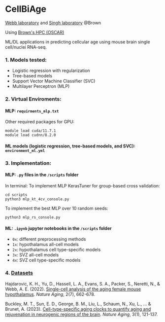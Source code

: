 # CellBiAge
[Webb laboratory](https://www.webblabatbrown.com/) and [Singh laboratory](https://rsinghlab.org/) @Brown

Using [Brown's HPC (OSCAR)](https://docs.ccv.brown.edu/oscar)

ML/DL applications in predicting cellcular age using mouse brain single cell/nuclei RNA-seq. 

### 1. Models tested:
- Logistic regression with regularization
- Tree-based models
- Support Vector Machine Classifier (SVC)
- Multilayer Perceptron (MLP) 

### 2. Virtual Enviroments:

#### MLP: ```requirments_mlp.txt```
Other required packages for GPU:
```
module load cuda/11.7.1
module load cudnn/8.2.0
```
#### ML models (logistic regression, tree-based models, and SVC): ```environment_ml.yml```

### 3. Implementation:
#### MLP: ```.py``` files in the ```/scripts``` folder
In terminal: 
To implement MLP KerasTuner for group-based cross validation: 
``` 
cd scripts
python3 mlp_kt_4cv_console.py
```
To implement the best MLP over 10 random seeds: 
```
python3 mlp_rs_console.py
```
#### ML: ```.ipynb``` jupyter notebooks in the ```/scripts``` folder
- ```0x```: different preprocessing methods
- ```1x```: hypothalamus all-cell models
- ```2x```: hypothalamus cell type-specific models
- ```3x```: SVZ all-cell models
- ```4x```: SVZ cell type-specific models


### 4. [Datasets](https://drive.google.com/drive/folders/1AxRl1PlOIWvgR9lBwkHN-pPNbX9ELou_?usp=sharing)
Hajdarovic, K. H., Yu, D., Hassell, L. A., Evans, S. A., Packer, S., Neretti, N., & Webb, A. E. (2022). [Single-cell analysis of the aging female mouse hypothalamus](https://www.nature.com/articles/s43587-022-00246-4). *Nature Aging*, 2(7), 662-678.

Buckley, M. T., Sun, E. D., George, B. M., Liu, L., Schaum, N., Xu, L., ... & Brunet, A. (2023). [Cell-type-specific aging clocks to quantify aging and rejuvenation in neurogenic regions of the brain](https://www.nature.com/articles/s43587-022-00335-4).  *Nature Aging*, 3(1), 121-137.



